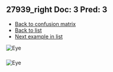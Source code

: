 ## 27939_right Doc: 3 Pred: 3
- [Back to confusion matrix](https://github.com/juliandewit/kaggle_retinopathy/blob/master/matrix.md)
- [Back to list](https://github.com/juliandewit/kaggle_retinopathy/blob/master/lists/33/list.md)
- [Next example in list](https://github.com/juliandewit/kaggle_retinopathy/blob/master/lists/33/28/28053_left.md)

![Eye](https://retinopaty.blob.core.windows.net/size1024/27939_right_3.jpeg)

### 

![Eye]()
